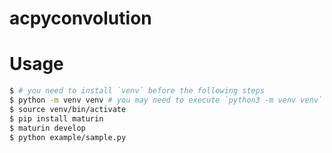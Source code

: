 # acpyconvolution


# Usage
```bash
$ # you need to install `venv` before the following steps
$ python -m venv venv # you may need to execute `python3 -m venv venv`
$ source venv/bin/activate
$ pip install maturin
$ maturin develop
$ python example/sample.py
```
